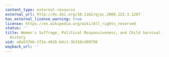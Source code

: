 ```yaml
---
content_type: external-resource
external_url: http://dx.doi.org/10.1162/qjec.2008.123.3.1287
has_external_license_warning: true
license: https://en.wikipedia.org/wiki/All_rights_reserved
status: ''
title: Women's Suffrage, Political Responsiveness, and Child Survival in American
  History
uid: a8a537bb-2f2e-462b-b4c1-3b310cd09750
wayback_url: ''
---
```

